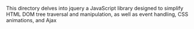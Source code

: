 This directory delves into jquery a JavaScript library designed to simplify HTML DOM tree traversal and manipulation, as well as event handling, CSS animations, and Ajax
